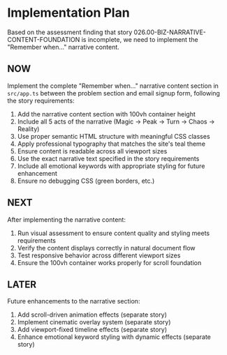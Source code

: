# Implementation Plan

Based on the assessment finding that story 026.00-BIZ-NARRATIVE-CONTENT-FOUNDATION is incomplete, we need to implement the "Remember when..." narrative content.

## NOW

Implement the complete "Remember when..." narrative content section in `src/app.ts` between the problem section and email signup form, following the story requirements:

1. Add the narrative content section with 100vh container height
2. Include all 5 acts of the narrative (Magic → Peak → Turn → Chaos → Reality) 
3. Use proper semantic HTML structure with meaningful CSS classes
4. Apply professional typography that matches the site's teal theme
5. Ensure content is readable across all viewport sizes
6. Use the exact narrative text specified in the story requirements
7. Include all emotional keywords with appropriate styling for future enhancement
8. Ensure no debugging CSS (green borders, etc.)

## NEXT

After implementing the narrative content:

1. Run visual assessment to ensure content quality and styling meets requirements
2. Verify the content displays correctly in natural document flow
3. Test responsive behavior across different viewport sizes
4. Ensure the 100vh container works properly for scroll foundation

## LATER

Future enhancements to the narrative section:

1. Add scroll-driven animation effects (separate story)
2. Implement cinematic overlay system (separate story)  
3. Add viewport-fixed timeline effects (separate story)
4. Enhance emotional keyword styling with dynamic effects (separate story)